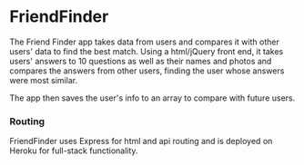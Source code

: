 # FriendFinder #

The Friend Finder app takes data from users and compares it with other users' data to find the best match. Using a html/jQuery front end, it takes users' answers to 10 questions as well as their names and photos and compares the answers from other users, finding the user whose answers were most similar.

The app then saves the user's info to an array to compare with future users.

### Routing ###

FriendFinder uses Express for html and api routing and is deployed on Heroku for full-stack functionality.